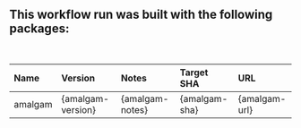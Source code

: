 ## This workflow run was built with the following packages:
<br>

| Name | Version | Notes | Target SHA | URL |
| :-- | :-- | :-- | :-- | :-- |
| amalgam | {amalgam-version} | {amalgam-notes} | {amalgam-sha} | {amalgam-url} |